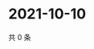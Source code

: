 # 2021-10-10

共 0 条

<!-- BEGIN WEIBO -->
<!-- 最后更新时间 Sun Oct 10 2021 23:14:01 GMT+0800 (China Standard Time) -->

<!-- END WEIBO -->
